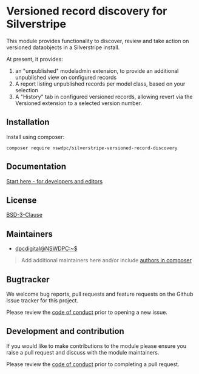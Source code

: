 # Versioned record discovery for Silverstripe

This module provides functionality to discover, review and take action on versioned dataobjects in a Silverstripe install.

At present, it provides:
1. an "unpublished" modeladmin extension, to provide an additional unpublished view on configured records
1. A report listing unpublished records per model class, based on your selection
1. A "History" tab in configured versioned records, allowing revert via the Versioned extension to a selected version number.

## Installation

Install using composer:
```
composer require nswdpc/silverstripe-versioned-record-discovery
```

## Documentation

[Start here - for developers and editors](./001_index.md)

## License

[BSD-3-Clause](./LICENSE.md)

## Maintainers

+ [dpcdigital@NSWDPC:~$](https://dpc.nsw.gov.au)

> Add additional maintainers here and/or include [authors in composer](https://getcomposer.org/doc/04-schema.md#authors)

## Bugtracker

We welcome bug reports, pull requests and feature requests on the Github Issue tracker for this project.

Please review the [code of conduct](./code-of-conduct.md) prior to opening a new issue.

## Development and contribution

If you would like to make contributions to the module please ensure you raise a pull request and discuss with the module maintainers.

Please review the [code of conduct](./code-of-conduct.md) prior to completing a pull request.
